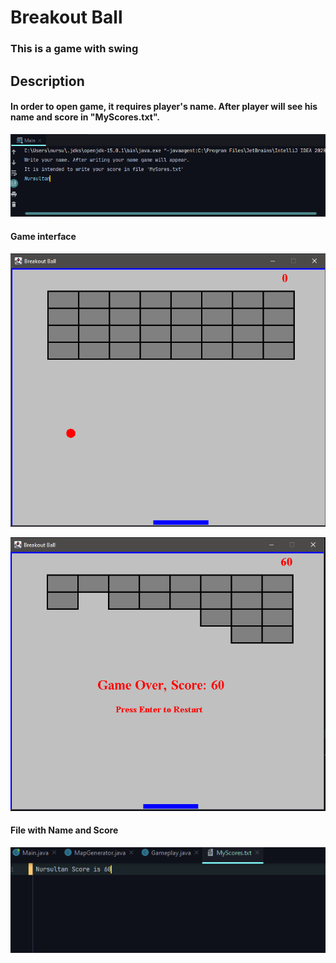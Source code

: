 # Breakout Ball 

### This is a game with swing

## Description

#### In order to open game, it requires player's name. After player will see his name and score in "MyScores.txt".

![terminal](https://github.com/nursultanbegaliev/JavaGame_Mid/blob/master/Images/terminal_and_name.PNG)

#### Game interface

![game interface](https://github.com/nursultanbegaliev/JavaGame_Mid/blob/master/Images/game_interface.PNG)

![game over](https://github.com/nursultanbegaliev/JavaGame_Mid/blob/master/Images/game_over.PNG)

#### File with Name and Score

![score file](https://github.com/nursultanbegaliev/JavaGame_Mid/blob/master/Images/score_file.PNG)



